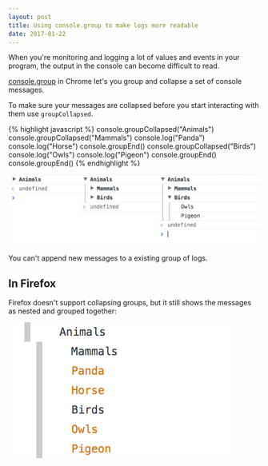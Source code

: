 ```yaml
---
layout: post
title: Using console.group to make logs more readable
date: 2017-01-22
---
```


When you're monitoring and logging a lot of values and events in your program, the output in the console can become difficult to read.

[console.group](https://developer.mozilla.org/en-US/docs/Web/API/Console/group) in Chrome let's you group and collapse a set of console messages.

To make sure your messages are collapsed before you start interacting with them use `groupCollapsed`.

{% highlight javascript %}
console.groupCollapsed("Animals")
console.groupCollapsed("Mammals")
console.log("Panda")
console.log("Horse")
console.groupEnd()
console.groupCollapsed("Birds")
console.log("Owls")
console.log("Pigeon")
console.groupEnd()
console.groupEnd()
{% endhighlight %}

![Expanding console grouped logs in Chrome](/img/blog/console-group/console-group-example.png)

You can't append new messages to a existing group of logs.

## In Firefox

Firefox doesn't support collapsing groups, but it still shows the messages as nested and grouped together:

![](/img/blog/console-group/firefox.png)
